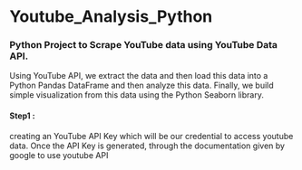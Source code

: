 # Youtube_Analysis_Python

### Python Project to Scrape YouTube data using YouTube Data API.
Using YouTube API, we extract the data and then load this data into a Python Pandas DataFrame and then analyze this data. Finally, we build simple visualization from this data using the Python Seaborn library.

#### Step1 :
creating an YouTube API Key which will be our credential to access youtube data.
Once the API Key is generated, through the documentation given by google to use youtube API

